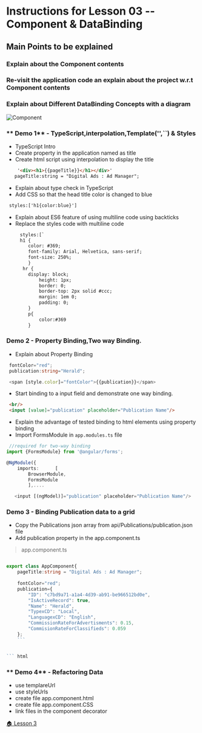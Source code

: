 # Instructions for  Lesson 03 -- Component & DataBinding

## Main Points to be explained

### Explain about the Component contents

### Re-visit the application code an explain about the project w.r.t Component contents

### Explain about Different DataBinding Concepts with a diagram

![Component](https://snag.gy/mfVROY.jpg "Component Structure")

### ** Demo 1** - TypeScript,interpolation,Template('',``) & Styles

* TypeScript Intro
* Create property in the application named as title
* Create html script using interpolation to display the title

```html
    '<div><h1>{{pageTitle}}</h1></div>'
   pageTitle:string = "Digital Ads : Ad Manager";
```

* Explain about type check in TypeScript
* Add CSS so that the head title color is changed to blue

``` html
 styles:['h1{color:blue}']
```

* Explain about ES6 feature of using multiline code using backticks
* Replace the styles code with multiline code

``` html
     styles:[`
     h1 {
        color: #369;
        font-family: Arial, Helvetica, sans-serif;
        font-size: 250%;
        }
      hr {
        display: block;
            height: 1px;
            border: 0;
            border-top: 2px solid #ccc;
            margin: 1em 0;
            padding: 0;
        }
        p{
            color:#369
        }
```

### **Demo 2** - Property Binding,Two way Binding.

* Explain about Property Binding

``` TypeScript
 fontColor="red";
 publication:string="Herald";

 <span [style.color]="fontColor">{{publication}}</span>
```

* Start binding to a input field and demonstrate one way binding.

``` html
 <br/>
 <input [value]="publication" placeholder="Publication Name"/>
```

* Explain the advantage of tested binding to html elements using property binding
* Import FormsModule in `app.modules.ts` file

``` TypeScript
 //required for two-way binding
import {FormsModule} from '@angular/forms';

@NgModule({
    imports:      [
        BrowserModule,
        FormsModule
        ],....
 ```

 ``` TypeScript
    <input [(ngModel)]="publication" placeholder="Publication Name"/>
 ```

### **Demo 3** - Binding Publication data to a grid

* Copy the Publications json array from api/Publications/publication.json file
* Add publication property in the app.component.ts

> app.component.ts

``` typeScript

export class AppComponent{
    pageTitle:string = "Digital Ads : Ad Manager";
    
    fontColor="red";
    publication={
        "ID": "c7bd9a71-a1a4-4d39-ab91-be966512bd0e",
        "IsActiveRecord": true,
        "Name": "Herald",
        "TypexCD": "Local",
        "LanguagexCD": "English",
        "CommissionRateForAdvertisments": 0.15,
        "CommisionRateForClassifieds": 0.059
    };
    ```


``` html

```

### ** Demo 4** - Refactoring Data

* use templareUrl
* use styleUrls
* create file app.component.html
* create file app.component.CSS
* link files in the component decorator

 [ :house: Lesson 3](https://github.com/costaivo/AngularJs2-AdManager/tree/Dev/02_AdManager/03_Lesson/Start) 